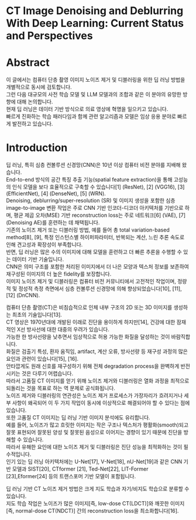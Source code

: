 # CT Image Denoising and Deblurring With Deep Learning: Current Status and Perspectives

# Abstract
이 글에서는 컴퓨터 단층 촬영 이미지 노이즈 제거 및 디블러링을 위한 딥 러닝 방법을 개별적으로 동시에 검토합니다.  
그런 다음 대규모의 사전 학습 모델 및 LLM 모델과의 조합과 같은 이 분야의 유망한 방향에 대해 논의합니다.  
현재 딥 러닝은 데이터 기반 방식으로 의료 영상에 혁명을 일으키고 있습니다.  
빠르게 진화하는 학습 패러다임과 함께 관련 알고리즘과 모델은 임상 응용 분야로 빠르게 발전하고 있습니다.  

# Introduction
딥 러닝, 특히 심층 컨볼루션 신경망(CNN)은 10년 이상 컴퓨터 비전 분야를 지배해 왔습니다.  
End-to-end 방식의 공간 특징 추출 기능(spatial feature extraction)을 통해 고성능의 인식 모델을 보다 효율적으로 구축할 수 있습니다[1] (ResNet), [2] (VGG16), [3] (EfficientNet), [4] (DenseNet), [5] (WRN).  
Denoising, deblurring/super-resolution (SR) 및 이미지 생성을 포함한 심층 image-to-image 변환 작업은 주로 CNN 기반 인코더-디코더 아키텍처를 기반으로 하며, 평균 제곱 오차(MSE) 기반 reconstruction loss는 주로 네트워크[6] (VAE), [7](Denoising AE)를 훈련하는 데 채택됩니다.  
기존의 노이즈 제거 또는 디블러링 방법, 예를 들어 총 total variation-based method[8], [9], 특정 인스턴스별 하이퍼파라미터, 반복되는 계산, 느린 추론 속도로 인해 견고성과 확장성이 부족합니다.  
반면, 딥 러닝은 많은 수의 이미지에 대해 모델을 훈련하고 더 빠른 추론을 수행할 수 있는 데이터 기반 기술입니다.  
CNN은 의미 구조를 포함한 처리된 이미지에서 더 나은 모양과 텍스처 정보를 보존하여 재구성된 이미지의 더 높은 fidelity를 보장합니다.  
이미지 노이즈 제거 및 디블러링은 컴퓨터 비전 커뮤니티에서 고전적인 작업이며, 정량적 및 정성적 측정 측면에서 심층 컨볼루션 신경망에 의해 향상되었습니다[10], [11], [12] (DnCNN).

컴퓨터 단층 촬영(CT)은 비침습적으로 인체 내부 구조의 2D 또는 3D 이미지를 생성하는 최초의 기술입니다[13].  
CT 영상은 1970년대에 개발된 이래로 진단을 용이하게 하지만[14], 건강에 대한 잠재적인 X선 방사선에 대한 대중의 우려가 있습니다.  
가능한 한 방사선량을 낮추면서 임상적으로 허용 가능한 화질을 달성하는 것이 바람직합니다.  
화질은 검출기 특성, 환자 움직임, artifact, 계산 오류, 방사선량 등 재구성 과정의 많은 요인과 관련이 있습니다[15], [16].  
안타깝게도 원래 신호를 재구성하기 위해 전체 degradation process을 완벽하게 반전시키는 것은 다루기 어렵습니다.  
따라서 고품질 CT 이미지를 얻기 위해 노이즈 제거와 디블러링은 열화 과정을 최적으로 되돌리는 것을 목표로 하는 역 문제로 공식화됩니다.  
노이즈 제거와 디블러링의 연관성은 노이즈 제거 프로세스가 가장자리가 흐려지거나 세부 사항이 왜곡되어 이 두 가지 작업이 동시에 이상적으로 해결되어야 할 수 있다는 점에 있습니다.  
또한 고품질 CT 이미지는 딥 러닝 기반 이미지 분석에도 유리합니다.  
예를 들어, 노이즈가 많고 흐릿한 이미지는 작은 구조나 텍스처가 평활화(smooth)되고 잘못 표현되어 잘못된 양성 및 잘못된 음성으로 이어지는 경향이 있기 때문에 진단을 방해할 수 있습니다.  
따라서 유해한 요인에 대한 노이즈 제거 및 디블러링은 진단 성능을 최적화하는 것이 필수적입니다.  
인기 있는 딥 러닝 아키텍처에는 U-Net[17], V-Net[18], nU-Net[19]과 같은 CNN 기반 모델과 SIST[20], CTformer [21], Ted-Net[22], LIT-Former [23],Eformer[24] 등의 트랜스포머 기반 모델이 포함됩니다.

딥 러닝 기반 CT 노이즈 제거 방법은 크게 지도 학습과 자기/비지도 학습으로 분류할 수 있습니다.  
지도 학습 작업은 노이즈가 많은 이미지[즉, low-dose CT(LDCT)]와 깨끗한 이미지[즉, normal-dose CT(NDCT)] 간의 reconstruction loss을 최소화합니다[16].  


